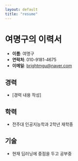 ```yaml
---
layout: default
title: "resume"
---
```


# 여명구의 이력서
- **이름**: 여명구
- **연락처**: 010-9181-4675
- **이메일**: brightmgu@naver.com

## 경력
- [경력 내용 작성]

## 학력
- 전주대 인공지능학과 2학년 재학중

## 기술
- 현재 딥러닝에 중점을 두고 공부중

